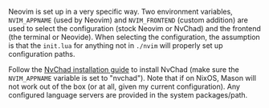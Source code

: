 Neovim is set up in a very specific way. Two environment variables, `NVIM_APPNAME` (used by Neovim) and `NVIM_FRONTEND` (custom addition) are used to select the configuration (stock Neovim or NvChad) and the frontend (the terminal or Neovide). When selecting the configuration, the assumption is that the `init.lua` for anything not in `./nvim` will properly set up configuration paths. 

Follow the [NvChad installation guide](https://nvchad.com/docs/quickstart/install) to install NvChad (make sure the `NVIM_APPNAME` variable is set to "nvchad"). Note that if on NixOS, Mason will not work out of the box (or at all, given my current configuration). Any configured language servers are provided in the system packages/path. 
